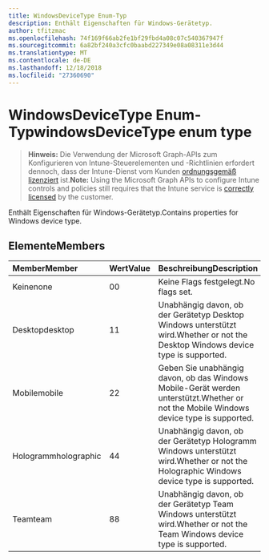```yaml
---
title: WindowsDeviceType Enum-Typ
description: Enthält Eigenschaften für Windows-Gerätetyp.
author: tfitzmac
ms.openlocfilehash: 74f169f66ab2fe1bf29fbd4a08c07c540367947f
ms.sourcegitcommit: 6a82bf240a3cfc0baabd227349e08a08311e3d44
ms.translationtype: MT
ms.contentlocale: de-DE
ms.lasthandoff: 12/18/2018
ms.locfileid: "27360690"
---
```

# <a name="windowsdevicetype-enum-type"></a><span data-ttu-id="b894f-103">WindowsDeviceType Enum-Typ</span><span class="sxs-lookup"><span data-stu-id="b894f-103">windowsDeviceType enum type</span></span>

> <span data-ttu-id="b894f-104">**Hinweis:** Die Verwendung der Microsoft Graph-APIs zum Konfigurieren von Intune-Steuerelementen und -Richtlinien erfordert dennoch, dass der Intune-Dienst vom Kunden [ordnungsgemäß lizenziert](https://go.microsoft.com/fwlink/?linkid=839381) ist.</span><span class="sxs-lookup"><span data-stu-id="b894f-104">**Note:** Using the Microsoft Graph APIs to configure Intune controls and policies still requires that the Intune service is [correctly licensed](https://go.microsoft.com/fwlink/?linkid=839381) by the customer.</span></span>

<span data-ttu-id="b894f-105">Enthält Eigenschaften für Windows-Gerätetyp.</span><span class="sxs-lookup"><span data-stu-id="b894f-105">Contains properties for Windows device type.</span></span>
## <a name="members"></a><span data-ttu-id="b894f-106">Elemente</span><span class="sxs-lookup"><span data-stu-id="b894f-106">Members</span></span>
|<span data-ttu-id="b894f-107">Member</span><span class="sxs-lookup"><span data-stu-id="b894f-107">Member</span></span>|<span data-ttu-id="b894f-108">Wert</span><span class="sxs-lookup"><span data-stu-id="b894f-108">Value</span></span>|<span data-ttu-id="b894f-109">Beschreibung</span><span class="sxs-lookup"><span data-stu-id="b894f-109">Description</span></span>|
|:---|:---|:---|
|<span data-ttu-id="b894f-110">Keine</span><span class="sxs-lookup"><span data-stu-id="b894f-110">none</span></span>|<span data-ttu-id="b894f-111">0</span><span class="sxs-lookup"><span data-stu-id="b894f-111">0</span></span>|<span data-ttu-id="b894f-112">Keine Flags festgelegt.</span><span class="sxs-lookup"><span data-stu-id="b894f-112">No flags set.</span></span>|
|<span data-ttu-id="b894f-113">Desktop</span><span class="sxs-lookup"><span data-stu-id="b894f-113">desktop</span></span>|<span data-ttu-id="b894f-114">1</span><span class="sxs-lookup"><span data-stu-id="b894f-114">1</span></span>|<span data-ttu-id="b894f-115">Unabhängig davon, ob der Gerätetyp Desktop Windows unterstützt wird.</span><span class="sxs-lookup"><span data-stu-id="b894f-115">Whether or not the Desktop Windows device type is supported.</span></span>|
|<span data-ttu-id="b894f-116">Mobile</span><span class="sxs-lookup"><span data-stu-id="b894f-116">mobile</span></span>|<span data-ttu-id="b894f-117">2</span><span class="sxs-lookup"><span data-stu-id="b894f-117">2</span></span>|<span data-ttu-id="b894f-118">Geben Sie unabhängig davon, ob das Windows Mobile-Gerät werden unterstützt.</span><span class="sxs-lookup"><span data-stu-id="b894f-118">Whether or not the Mobile Windows device type is supported.</span></span>|
|<span data-ttu-id="b894f-119">Hologramm</span><span class="sxs-lookup"><span data-stu-id="b894f-119">holographic</span></span>|<span data-ttu-id="b894f-120">4</span><span class="sxs-lookup"><span data-stu-id="b894f-120">4</span></span>|<span data-ttu-id="b894f-121">Unabhängig davon, ob der Gerätetyp Hologramm Windows unterstützt wird.</span><span class="sxs-lookup"><span data-stu-id="b894f-121">Whether or not the Holographic Windows device type is supported.</span></span>|
|<span data-ttu-id="b894f-122">Team</span><span class="sxs-lookup"><span data-stu-id="b894f-122">team</span></span>|<span data-ttu-id="b894f-123">8</span><span class="sxs-lookup"><span data-stu-id="b894f-123">8</span></span>|<span data-ttu-id="b894f-124">Unabhängig davon, ob der Gerätetyp Team Windows unterstützt wird.</span><span class="sxs-lookup"><span data-stu-id="b894f-124">Whether or not the Team Windows device type is supported.</span></span>|




